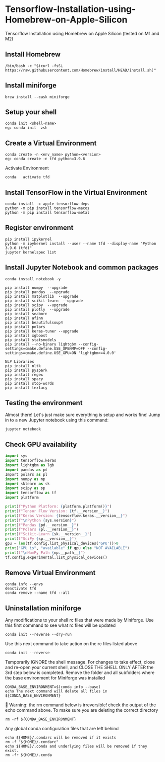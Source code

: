 # Tensorflow-Installation-using-Homebrew-on-Apple-Silicon
Tensorflow Installation using Homebrew on Apple Silicon (tested on M1 and M2)

## Install Homebrew

```
/bin/bash -c "$(curl -fsSL https://raw.githubusercontent.com/Homebrew/install/HEAD/install.sh)"
```

## Install miniforge
```
brew install --cask miniforge
```

## Setup your shell
```
conda init <shell-name>
eg: conda init  zsh
```

## Create a Virtual Environment 
```
conda create -n <env_name> python=<version>
eg: conda create -n tfd python=3.9.6
```
Activate Environment
```
conda	activate tfd
```

## Install TensorFlow in the Virtual Environment 

```
conda install -c apple tensorflow-deps
python -m pip install tensorflow-macos
python -m pip install tensorflow-metal
```

## Register environment 
```
pip install ipykernel
python -m ipykernel install --user --name tfd --display-name "Python 3.9.6 (tfd)"
jupyter kernelspec list
```

## Install Jupyter Notebook and common packages 

```
conda install notebook -y

pip install numpy  --upgrade
pip install pandas  --upgrade
pip install matplotlib  --upgrade
pip install scikit-learn  --upgrade
pip install scipy  --upgrade
pip install plotly  --upgrade
pip install seaborn
pip install afinn
pip install beautifulsoup4
pip install polars
pip install keras-tuner --upgrade
pip install xgboost
pip install statsmodels
pip install --no-binary lightgbm --config-settings=cmake.define.USE_OPENMP=OFF --config-settings=cmake.define.USE_GPU=ON 'lightgbm>=4.0.0'

NLP Libraries 
pip install nltk
pip install pyspark
pip install regex
pip install spacy
pip install stop-words 
pip install textacy
```

## Testing the environment

Almost there! Let's just make sure everything is setup and works fine! Jump in to a new Jupyter notebook using this command:

```
jupyter notebook
```

## Check GPU availability

``` python
import sys
import tensorflow.keras
import lightgbm as lgb
import pandas as pd
Import polars as pl
import numpy as np
import sklearn as sk
import scipy as sp
import tensorflow as tf
import platform

print(f"Python Platform: {platform.platform()}")
print(f"Tensor Flow Version: {tf.__version__}")
print(f"Keras Version: {tensorflow.keras.__version__}")
print(f"\nPython {sys.version}")
print(f"Pandas {pd.__version__}")
print(f"Polars {pl.__version__}")
print(f"Scikit-Learn {sk.__version__}")
print(f"SciPy {sp.__version__}")
gpu = len(tf.config.list_physical_devices('GPU'))>0
print("GPU is", "available" if gpu else "NOT AVAILABLE")
print(f"\nNumPy Path {np.__path__}")
tf.config.experimental.list_physical_devices()
```

## Remove Virtual Environment
```
conda info --envs
deactivate tfd
conda remove --name tfd --all
```

## Uninstallation miniforge

Any modifications to your shell rc files that were made by Miniforge. Use this first command to see what rc files will be updated
```
conda init --reverse --dry-run
```

Use this next command to take action on the rc files listed above
```
conda init --reverse
```

Temporarily IGNORE the shell message. For changes to take effect, close and re-open your current shell, and CLOSE THE SHELL ONLY AFTER the 3rd step below is completed. Remove the folder and all subfolders where the base environment for Miniforge was installed
```
CONDA_BASE_ENVIRONMENT=$(conda info --base)
echo The next command will delete all files in ${CONDA_BASE_ENVIRONMENT}
```

🚨 Warning: the rm command below is irreversible! check the output of the echo command above. To make sure you are deleting the correct directory
```
rm -rf ${CONDA_BASE_ENVIRONMENT}
```

Any global conda configuration files that are left behind
```
echo ${HOME}/.condarc will be removed if it exists
rm -f "${HOME}/.condarc"
echo ${HOME}/.conda and underlying files will be removed if they exist.
rm -fr ${HOME}/.conda
```

